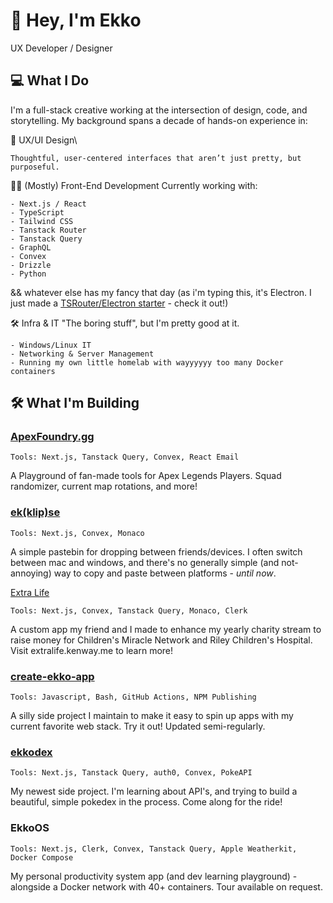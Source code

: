 # 👋 Hey, I'm Ekko
UX Developer / Designer

## 💻 What I Do
I'm a full-stack creative working at the intersection of design, code, and storytelling. My background spans a decade of hands-on experience in:

🎨 UX/UI Design\
```
Thoughtful, user-centered interfaces that aren’t just pretty, but purposeful.
```
🧑‍💻 (Mostly) Front-End Development
Currently working with:
```
- Next.js / React
- TypeScript
- Tailwind CSS
- Tanstack Router
- Tanstack Query
- GraphQL
- Convex
- Drizzle
- Python
```
&& whatever else has my fancy that day (as i'm typing this, it's Electron.
I just made a [TSRouter/Electron starter](https://github.com/mikekenway/electron-tanstack-starter) - check it out!)

🛠️ Infra & IT 
"The boring stuff", but I'm pretty good at it.
```
- Windows/Linux IT
- Networking & Server Management
- Running my own little homelab with wayyyyyy too many Docker containers
```
## 🛠️ What I'm Building
### [ApexFoundry.gg](https://github.com/mikekenway/apex-foundry)
```
Tools: Next.js, Tanstack Query, Convex, React Email
```
A Playground of fan-made tools for Apex Legends Players. Squad randomizer, current map rotations, and more! 

### [ek(klip)se](https://github.com/mikekenway/ekklipse)
```
Tools: Next.js, Convex, Monaco
```
A simple pastebin for dropping between friends/devices. I often switch between mac and windows, and there's no generally simple (and not-annoying) way to copy and paste between platforms - *until now*.

[Extra Life](https://github.com/mikekenway/extra-life)
```
Tools: Next.js, Convex, Tanstack Query, Monaco, Clerk
```
A custom app my friend and I made to enhance my yearly charity stream to raise money for Children's Miracle Network and Riley Children's Hospital. Visit extralife.kenway.me to learn more!

### [create-ekko-app](https://github.com/mikekenway/create-ekko-app)
```
Tools: Javascript, Bash, GitHub Actions, NPM Publishing
```
A silly side project I maintain to make it easy to spin up apps with my current favorite web stack. Try it out! Updated semi-regularly. 

### [ekkodex](https://github.com/mikekenway/ekkodex)
```
Tools: Next.js, Tanstack Query, auth0, Convex, PokeAPI
```
My newest side project. I'm learning about API's, and trying to build a beautiful, simple pokedex in the process. Come along for the ride!

### EkkoOS
```
Tools: Next.js, Clerk, Convex, Tanstack Query, Apple Weatherkit, Docker Compose
```
My personal productivity system app (and dev learning playground) - alongside a Docker network with 40+ containers. Tour available on request.
